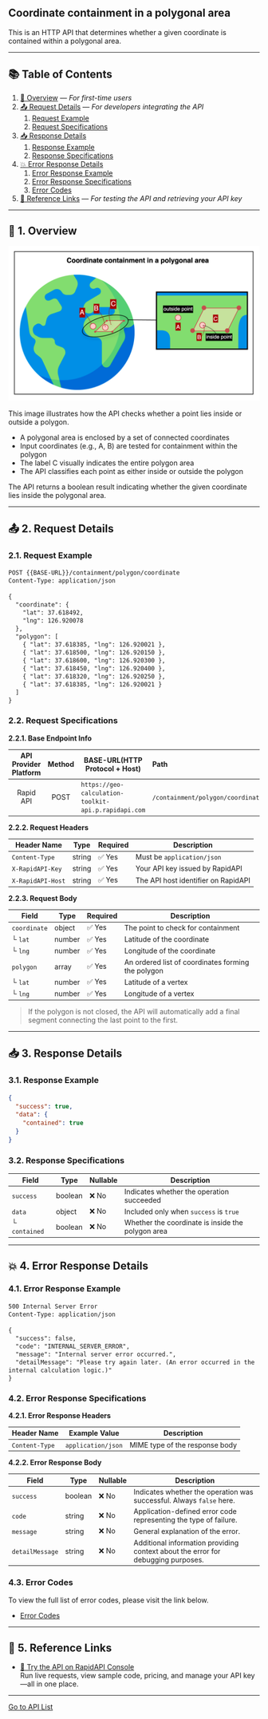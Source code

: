 ## Coordinate containment in a polygonal area

This is an HTTP API that determines whether a given coordinate is contained within a polygonal area.

---

## 📚 Table of Contents

1. [🧭 Overview](#-1-overview) — *For first-time users*
2. [📤 Request Details](#-2-request-details) — *For developers integrating the API*
    1. [Request Example](#21-request-example)
    2. [Request Specifications](#22-request-specifications)
3. [📥 Response Details](#-3-response-details)
    1. [Response Example](#31-response-example)
    2. [Response Specifications](#32-response-specifications)
4. [💥 Error Response Details](#-4-error-response-details)
    1. [Error Response Example](#41-error-response-example)
    2. [Error Response Specifications](#42-error-response-specifications)
    3. [Error Codes](#43-error-codes)
5. [🔗 Reference Links](#-5-reference-links) — *For testing the API and retrieving your API key*

---

## 🧭 1. Overview

![coordinate-containment-in-a-polygonal-area](./img/coordinate-containment-in-a-polygonal-area.png)

This image illustrates how the API checks whether a point lies inside or outside a polygon.

- A polygonal area is enclosed by a set of connected coordinates
- Input coordinates (e.g., A, B) are tested for containment within the polygon
- The label C visually indicates the entire polygon area
- The API classifies each point as either inside or outside the polygon

The API returns a boolean result indicating whether the given coordinate lies inside the polygonal area.

---

## 📤 2. Request Details

### 2.1. Request Example

```http request
POST {{BASE-URL}}/containment/polygon/coordinate
Content-Type: application/json

{
  "coordinate": {
    "lat": 37.618492,
    "lng": 126.920078
  },
  "polygon": [
    { "lat": 37.618385, "lng": 126.920021 },
    { "lat": 37.618500, "lng": 126.920150 },
    { "lat": 37.618600, "lng": 126.920300 },
    { "lat": 37.618450, "lng": 126.920400 },
    { "lat": 37.618320, "lng": 126.920250 },
    { "lat": 37.618385, "lng": 126.920021 } 
  ]
}
```

### 2.2. Request Specifications

**2.2.1. Base Endpoint Info**

| API Provider Platform | Method | BASE-URL(HTTP Protocol + Host)                       | Path                              |
|:---------------------:|:------:|------------------------------------------------------|:----------------------------------|
|       Rapid API       |  POST  | `https://geo-calculation-toolkit-api.p.rapidapi.com` | `/containment/polygon/coordinate` |

**2.2.2. Request Headers**

| Header Name       | Type   | Required | Description                         |
|-------------------|--------|----------|-------------------------------------|
| `Content-Type`    | string | ✅ Yes    | Must be `application/json`          |
| `X-RapidAPI-Key`  | string | ✅ Yes    | Your API key issued by RapidAPI     |
| `X-RapidAPI-Host` | string | ✅ Yes    | The API host identifier on RapidAPI |

**2.2.3. Request Body**

| Field        | Type   | Required | Description                                        |
|--------------|--------|----------|----------------------------------------------------|
| `coordinate` | object | ✅ Yes    | The point to check for containment                 |
| └ `lat`      | number | ✅ Yes    | Latitude of the coordinate                         |
| └ `lng`      | number | ✅ Yes    | Longitude of the coordinate                        |
| `polygon`    | array  | ✅ Yes    | An ordered list of coordinates forming the polygon |
| └ `lat`      | number | ✅ Yes    | Latitude of a vertex                               |
| └ `lng`      | number | ✅ Yes    | Longitude of a vertex                              |

> If the polygon is not closed, the API will automatically add a final segment connecting the last point to the first.

---

## 📥 3. Response Details

### 3.1. Response Example

```json
{
  "success": true,
  "data": {
    "contained": true
  }
}
```

### 3.2. Response Specifications

| Field         | Type    | Nullable | Description                                       |
|---------------|---------|----------|---------------------------------------------------|
| `success`     | boolean | ❌ No     | Indicates whether the operation succeeded         |
| `data`        | object  | ❌ No     | Included only when `success` is `true`            |
| └ `contained` | boolean | ❌ No     | Whether the coordinate is inside the polygon area |

---

## 💥 4. Error Response Details

### 4.1. Error Response Example

```http request
500 Internal Server Error
Content-Type: application/json

{
  "success": false,
  "code": "INTERNAL_SERVER_ERROR",
  "message": "Internal server error occurred.",
  "detailMessage": "Please try again later. (An error occurred in the internal calculation logic.)"
}
```

### 4.2. Error Response Specifications

**4.2.1. Error Response Headers**

| Header Name    | Example Value      | Description                    |
|----------------|--------------------|--------------------------------|
| `Content-Type` | `application/json` | MIME type of the response body |

**4.2.2. Error Response Body**

| Field           | Type    | Nullable | Description                                                                      |
|-----------------|---------|----------|----------------------------------------------------------------------------------|
| `success`       | boolean | ❌ No     | Indicates whether the operation was successful. Always `false` here.             |
| `code`          | string  | ❌ No     | Application-defined error code representing the type of failure.                 |
| `message`       | string  | ❌ No     | General explanation of the error.                                                |
| `detailMessage` | string  | ❌ No     | Additional information providing context about the error for debugging purposes. |

### 4.3. Error Codes

To view the full list of error codes, please visit the link below.

- [Error Codes](./common/error-codes.md)

---

## 🔗 5. Reference Links

- [🚀 Try the API on RapidAPI Console](https://rapidapi.com/pepper-craft1-pepper-craft-default/api/geo-calculation-toolkit-api)  
  Run live requests, view sample code, pricing, and manage your API key—all in one place.

---

[Go to API List](../README)